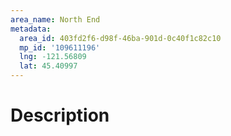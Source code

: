 ```yaml
---
area_name: North End
metadata:
  area_id: 403fd2f6-d98f-46ba-901d-0c40f1c82c10
  mp_id: '109611196'
  lng: -121.56809
  lat: 45.40997
---
```

# Description
